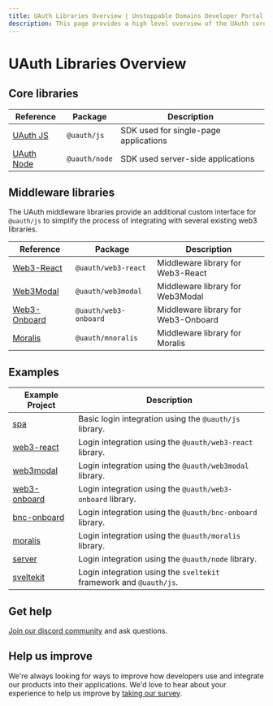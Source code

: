 ```yaml
---
title: UAuth Libraries Overview | Unstoppable Domains Developer Portal
description: This page provides a high level overview of the UAuth core and middleware libraries.
---
```


# UAuth Libraries Overview

## Core libraries

|                       Reference                                 |     Package         |               Description             |
| --------------------------------------------------------------- | ------------------- | ------------------------------------- |
| [UAuth JS](/login-with-unstoppable/libraries/uauth-js.md)       |     `@uauth/js`     | SDK used for single-page applications |
| [UAuth Node](/login-with-unstoppable/libraries/uauth-node.md)   |    `@uauth/node`    | SDK used  server-side applications    |

## Middleware libraries

The UAuth middleware libraries provide an additional custom interface for `@uauth/js` to simplify the process of integrating with several existing web3 libraries.

|                               Reference                                   |         Package        |               Description            |
| ------------------------------------------------------------------------- | ---------------------- | ------------------------------------ |
| [Web3-React](/login-with-unstoppable/libraries/uauth-web3-react.md)       |  `@uauth/web3-react`   | Middleware library for Web3-React    |
| [Web3Modal](/login-with-unstoppable/libraries/uauth-web3modal.md)         |  `@uauth/web3modal`    | Middleware library for Web3Modal     |
| [Web3-Onboard](/login-with-unstoppable/libraries/uauth-web3-onbard.md)    |  `@uauth/web3-onboard` | Middleware library for Web3-Onboard  |
| [Moralis](/login-with-unstoppable/libraries/uauth-moralis.md)             |  `@uauth/mnoralis`     | Middleware library for Moralis       |

## Examples

|                                           Example Project                                           |                          Description                                 |
| --------------------------------------------------------------------------------------------------- | -------------------------------------------------------------------- |
[spa](https://github.com/unstoppabledomains/uauth/tree/main/examples/examples/spa)                    | Basic login integration using the `@uauth/js` library.                     |
[web3-react](https://github.com/unstoppabledomains/uauth/tree/main/examples/examples/web3-react)      | Login integration using the `@uauth/web3-react` library.     |
[web3modal](https://github.com/unstoppabledomains/uauth/tree/main/examples/examples/web3modal)        | Login integration using the `@uauth/web3modal` library.      |
[web3-onboard](https://github.com/unstoppabledomains/uauth/tree/main/examples/examples/web3-onboard/) | Login integration using the `@uauth/web3-onboard` library.   |
[bnc-onboard](https://github.com/unstoppabledomains/uauth/tree/main/examples/examples/bnc-onboard)    | Login integration using the `@uauth/bnc-onboard` library.    |
[moralis](https://github.com/unstoppabledomains/uauth/tree/main/examples/examples/moralis/)           | Login integration using the `@uauth/moralis` library.        |
[server](https://github.com/unstoppabledomains/uauth/tree/main/examples/examples/server)              | Login integration using the `@uauth/node` library.
[sveltekit](https://github.com/unstoppabledomains/uauth/tree/main/examples/examples/sveltekit)        | Login integration using the `sveltekit` framework and `@uauth/js`.         |

## Get help

[Join our discord community](https://discord.gg/unstoppabledomains) and ask questions.

## Help us improve

We're always looking for ways to improve how developers use and integrate our products into their applications. We'd love to hear about your experience to help us improve by [taking our survey](https://form.typeform.com/to/uHPQyHO6).